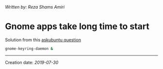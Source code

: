 _Written by: Reza Shams Amiri_
# Gnome apps take long time to start

Solution from this [askubuntu question](https://askubuntu.com/a/838985/703826)

``` sh
gnome-keyring-daemon &
```

* * *
Creation date: _2019-07-30_
